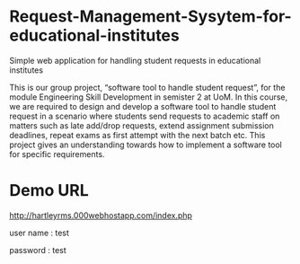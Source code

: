 # Request-Management-Sysytem-for-educational-institutes
Simple web application for handling student requests in educational institutes


This is our group project, “software tool to handle student request”, for the module Engineering Skill Development in semister 2 at UoM. In this course, we are required to design and develop a software tool to handle student request in a scenario where students send requests to academic staff on matters such as late add/drop requests, extend assignment submission deadlines, repeat exams as first attempt with the next batch etc. This project gives an understanding towards how to implement a software tool for specific requirements. 




# Demo URL

http://hartleyrms.000webhostapp.com/index.php

user name : test


password : test


